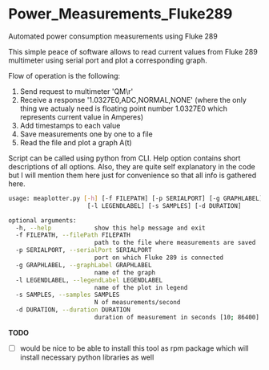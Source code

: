 # Power_Measurements_Fluke289
Automated power consumption measurements using Fluke 289

This simple peace of software allows to read current values from Fluke 289 multimeter using serial port and plot a corresponding graph.

Flow of operation is the following:

1. Send request to multimeter 'QM\r'
2. Receive a response '1.0327E0,ADC,NORMAL,NONE' (where the only thing we actualy need is floating point number 1.0327E0 which represents current value in Amperes)
3. Add timestamps to each value
4. Save measurements one by one to a file
5. Read the file and plot a graph A(t)

Script can be called using python from CLI.
Help option contains short descriptions of all options. Also, they are quite self explanatory in the code but I will mention them here just for convenience so that all info is gathered here.

```bash
usage: meaplotter.py [-h] [-f FILEPATH] [-p SERIALPORT] [-g GRAPHLABEL]
                      [-l LEGENDLABEL] [-s SAMPLES] [-d DURATION]

optional arguments:
  -h, --help            show this help message and exit
  -f FILEPATH, --filePath FILEPATH
                        path to the file where measurements are saved
  -p SERIALPORT, --serialPort SERIALPORT
                        port on which Fluke 289 is connected
  -g GRAPHLABEL, --graphLabel GRAPHLABEL
                        name of the graph
  -l LEGENDLABEL, --legendLabel LEGENDLABEL
                        name of the plot in legend
  -s SAMPLES, --samples SAMPLES
                        N of measurements/second
  -d DURATION, --duration DURATION
                        duration of measurement in seconds [10; 86400]
```

**TODO**
- [ ] would be nice to be able to install this tool as rpm package which will install necessary python libraries as well
